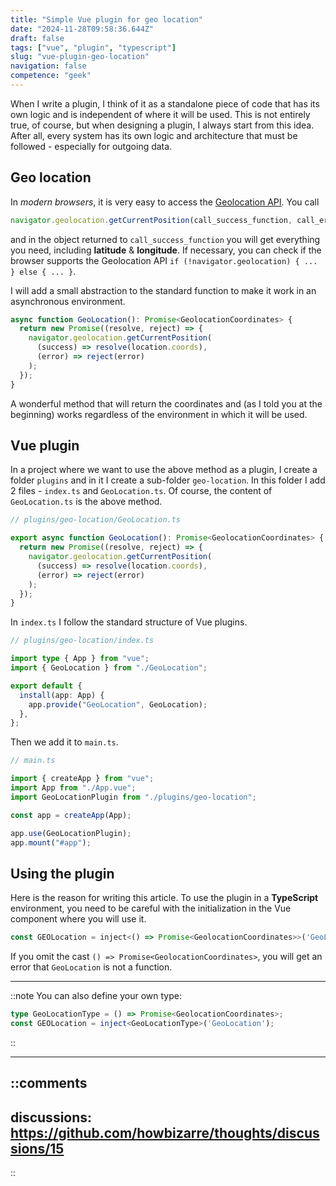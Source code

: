 ```yaml
---
title: "Simple Vue plugin for geo location"
date: "2024-11-28T09:58:36.644Z"
draft: false
tags: ["vue", "plugin", "typescript"]
slug: "vue-plugin-geo-location"
navigation: false
competence: "geek"
---
```


When I write a plugin, I think of it as a standalone piece of code that has its own logic and is independent of where it will be used. This is not entirely true, of course, but when designing a plugin, I always start from this idea. After all, every system has its own logic and architecture that must be followed - especially for outgoing data.

<!--more-->

## Geo location

In *modern browsers*, it is very easy to access the [Geolocation API](https://developer.mozilla.org/en-US/docs/Web/API/Geolocation_API). You call

```javascript
navigator.geolocation.getCurrentPosition(call_success_function, call_error_function);
```

and in the object returned to `call_success_function` you will get everything you need, including **latitude** & **longitude**. If necessary, you can check if the browser supports the Geolocation API `if (!navigator.geolocation) { ... } else { ... }`.

I will add a small abstraction to the standard function to make it work in an asynchronous environment.

```typescript
async function GeoLocation(): Promise<GeolocationCoordinates> {
  return new Promise((resolve, reject) => {
    navigator.geolocation.getCurrentPosition(
      (success) => resolve(location.coords),
      (error) => reject(error)
    );
  });
}
```

A wonderful method that will return the coordinates and (as I told you at the beginning) works regardless of the environment in which it will be used.

## Vue plugin

In a project where we want to use the above method as a plugin, I create a folder `plugins` and in it I create a sub-folder `geo-location`. In this folder I add 2 files - `index.ts` and `GeoLocation.ts`. Of course, the content of `GeoLocation.ts` is the above method.

```typescript
// plugins/geo-location/GeoLocation.ts

export async function GeoLocation(): Promise<GeolocationCoordinates> {
  return new Promise((resolve, reject) => {
    navigator.geolocation.getCurrentPosition(
      (success) => resolve(location.coords),
      (error) => reject(error)
    );
  });
}
```

In `index.ts` I follow the standard structure of Vue plugins.

```typescript
// plugins/geo-location/index.ts

import type { App } from "vue";
import { GeoLocation } from "./GeoLocation";

export default {
  install(app: App) {
    app.provide("GeoLocation", GeoLocation);
  },
};
```
Then we add it to `main.ts`.

```typescript
// main.ts

import { createApp } from "vue";
import App from "./App.vue";
import GeoLocationPlugin from "./plugins/geo-location";

const app = createApp(App);

app.use(GeoLocationPlugin);
app.mount("#app");
```

## Using the plugin

Here is the reason for writing this article. To use the plugin in a **TypeScript** environment, you need to be careful with the initialization in the Vue component where you will use it.

```typescript
const GEOLocation = inject<() => Promise<GeolocationCoordinates>>('GeoLocation');
```

If you omit the cast `() => Promise<GeolocationCoordinates>`, you will get an error that `GeoLocation` is not a function.

---

::note
You can also define your own type:

  ```typescript
  type GeoLocationType = () => Promise<GeolocationCoordinates>;
  const GEOLocation = inject<GeoLocationType>('GeoLocation');
  ```
::

---

::comments
---
discussions: https://github.com/howbizarre/thoughts/discussions/15
---
::
